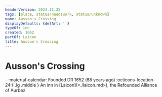 ```yaml
---
headerVersion: 2023.11.25
tags: [place, status/needswork, status/unknown]
name: Ausson's Crossing
displayDefaults: {defArt: ''}
typeOf: inn
created: 1652
partOf: Laicon
title: Ausson's Crossing
---
```

# Ausson's Crossing
<div class="grid cards ext-narrow-margin ext-one-column" markdown>
-  
   :material-calendar: Founded DR 1652 (68 years ago)  
    :octicons-location-24:{ .lg .middle } An inn in [Laicon](<./laicon.md>), the Refounded Alliance of Aurbez  
</div>


